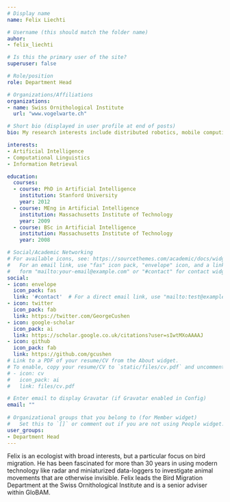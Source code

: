 ```yaml
---
# Display name
name: Felix Liechti

# Username (this should match the folder name)
auhor:
- felix_liechti

# Is this the primary user of the site?
superuser: false

# Role/position
role: Department Head

# Organizations/Affiliations
organizations:
- name: Swiss Ornithological Institute
  url: "www.vogelwarte.ch"

# Short bio (displayed in user profile at end of posts)
bio: My research interests include distributed robotics, mobile computing and programmable matter.

interests:
- Artificial Intelligence
- Computational Linguistics
- Information Retrieval

education:
  courses:
  - course: PhD in Artificial Intelligence
    institution: Stanford University
    year: 2012
  - course: MEng in Artificial Intelligence
    institution: Massachusetts Institute of Technology
    year: 2009
  - course: BSc in Artificial Intelligence
    institution: Massachusetts Institute of Technology
    year: 2008

# Social/Academic Networking
# For available icons, see: https://sourcethemes.com/academic/docs/widgets/#icons
#   For an email link, use "fas" icon pack, "envelope" icon, and a link in the
#   form "mailto:your-email@example.com" or "#contact" for contact widget.
social:
- icon: envelope
  icon_pack: fas
  link: '#contact'  # For a direct email link, use "mailto:test@example.org".
- icon: twitter
  icon_pack: fab
  link: https://twitter.com/GeorgeCushen
- icon: google-scholar
  icon_pack: ai
  link: https://scholar.google.co.uk/citations?user=sIwtMXoAAAAJ
- icon: github
  icon_pack: fab
  link: https://github.com/gcushen
# Link to a PDF of your resume/CV from the About widget.
# To enable, copy your resume/CV to `static/files/cv.pdf` and uncomment the lines below.  
# - icon: cv
#   icon_pack: ai
#   link: files/cv.pdf

# Enter email to display Gravatar (if Gravatar enabled in Config)
email: ""
  
# Organizational groups that you belong to (for Member widget)
#   Set this to `[]` or comment out if you are not using People widget.  
user_groups:
- Department Head
---
```


Felix is an ecologist with broad interests, but a particular focus on bird migration. He has been fascinated for more than 30 years in using modern technology like radar and miniaturized data-loggers to investigate animal movements that are otherwise invisible. Felix leads the Bird Migration Department at the Swiss Ornithological Institute and is a senior adviser within GloBAM.